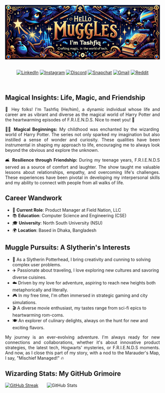 <div align="center">
  <img src="https://github.com/tashfiqul-islam/tashfiqul-islam/blob/main/tashfiq-islam.png" alt="Tashfiq Islam Banner" />
</div>

<br>

<div align="center">

  [![LinkedIn](https://img.shields.io/badge/LinkedIn-0077B5?style=for-the-badge&logo=linkedin&logoColor=white)](https://www.linkedin.com/in/tashfiqulislam/)
  [![Instagram](https://img.shields.io/badge/Instagram-E4405F?style=for-the-badge&logo=instagram&logoColor=white)](https://www.instagram.com/___deadshot___/)
  [![Discord](https://img.shields.io/badge/Discord-7289DA?style=for-the-badge&logo=discord&logoColor=white)](https://discordapp.com/users/257896257740079105)
  [![Snapchat](https://img.shields.io/badge/Snapchat-FFFC00?style=for-the-badge&logo=snapchat&logoColor=white)](https://www.snapchat.com/add/requiem.ofsouls/)
  [![Gmail](https://img.shields.io/badge/Gmail-D14836?style=for-the-badge&logo=gmail&logoColor=white)](mailto:tashfiq61@gmail.com)
  [![Reddit](https://img.shields.io/badge/Reddit-FF4500?style=for-the-badge&logo=reddit&logoColor=white)](https://www.reddit.com/user/DeadShotss/)

</div> <br>

<div style="text-align: justify;">

## Magical Insights: Life, Magic, and Friendship

  👋 Hey folks! I'm Tashfiq (He/him), a dynamic individual whose life and career are as vibrant and diverse as the magical world of Harry Potter and the heartwarming episodes of F.R.I.E.N.D.S. Nice to meet you! 🍻

  🧙‍♂️ **Magical Beginnings:** My childhood was enchanted by the wizarding world of Harry Potter. The series not only sparked my imagination but also instilled a sense of wonder and curiosity. These qualities have been instrumental in shaping my approach to life, encouraging me to always look beyond the obvious and explore the unknown.

  🛋️ **Resilience through Friendship:** During my teenage years, F.R.I.E.N.D.S served as a source of comfort and laughter. The show taught me valuable lessons about relationships, empathy, and overcoming life's challenges. These experiences have been pivotal in developing my interpersonal skills and my ability to connect with people from all walks of life.

</div> 

## Career Wandwork

- 💼 **Current Role**: Product Manager at Field Nation, LLC
- 📚 **Education**: Computer Science and Engineering (CSE)
- 🎓 **University**: North South University (NSU)
- 🌍 **Location**: Based in Dhaka, Bangladesh

## Muggle Pursuits: A Slytherin's Interests

- 🐍 As a Slytherin Potterhead, I bring creativity and cunning to solving complex user problems.
- ✈️ Passionate about traveling, I love exploring new cultures and savoring diverse cuisines.
- ☁️ Driven by my love for adventure, aspiring to reach new heights both metaphorically and literally.
- 🎮 In my free time, I'm often immersed in strategic gaming and city simulations.
- 🎬 A diverse movie enthusiast, my tastes range from sci-fi epics to heartwarming rom-coms.
- 🍽️ An explorer of culinary delights, always on the hunt for new and exciting flavors.

<div style="text-align: justify;">
My journey is an ever-evolving adventure. I'm always ready for new connections and collaborations, whether it's about innovative product strategies, the latest tech, Hogwarts' mysteries, or F.R.I.E.N.D.S moments. And now, as I close this part of my story, with a nod to the Marauder's Map, I say, "Mischief Managed!" 🔥
</div>

## Wizarding Stats: My GitHub Grimoire

  [![GitHub Streak](https://streak-stats.demolab.com?user=tashfiqul-islam&theme=holi-theme&card_width=467.5&hide_current_streak=true)](https://git.io/streak-stats) &nbsp; &nbsp; &nbsp; ![GitHub Stats](https://github-readme-stats.vercel.app/api?username=tashfiqul-islam&show_icons=true&rank_icon=github&theme=holi)

